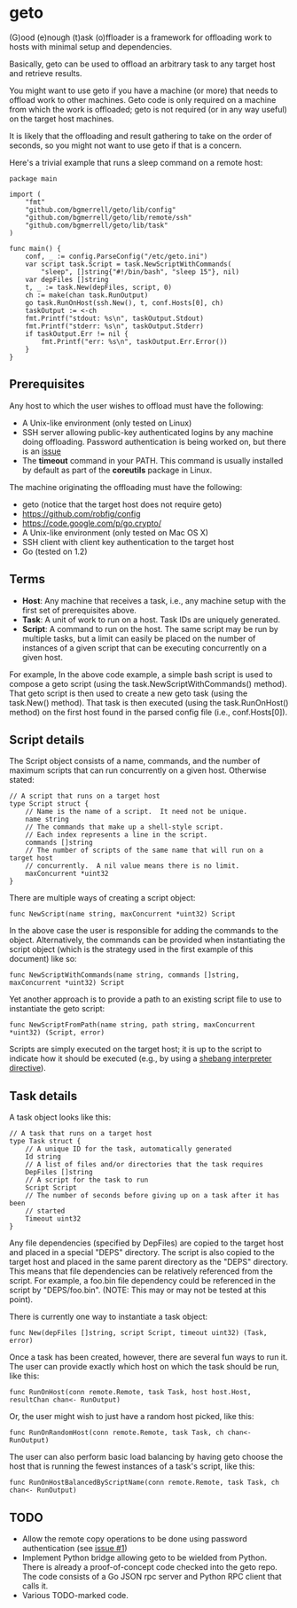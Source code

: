 geto
====

(G)ood (e)nough (t)ask (o)ffloader is a framework for offloading work to hosts
with minimal setup and dependencies.

Basically, geto can be used to offload an arbitrary task to any target host
and retrieve results.

You might want to use geto if you have a machine (or more) that needs to
offload work to other machines.  Geto code is only required on a machine
from which the work is offloaded; geto is not required (or in any way useful)
on the target host machines.

It is likely that the offloading and result gathering to take on the order of
seconds, so you might not want to use geto if that is a concern.

Here's a trivial example that runs a sleep command on a remote host:

```
package main

import (
    "fmt"
	"github.com/bgmerrell/geto/lib/config"
	"github.com/bgmerrell/geto/lib/remote/ssh"
	"github.com/bgmerrell/geto/lib/task"
)

func main() {
	conf, _ := config.ParseConfig("/etc/geto.ini")
	var script task.Script = task.NewScriptWithCommands(
		"sleep", []string{"#!/bin/bash", "sleep 15"}, nil)
	var depFiles []string
	t, _ := task.New(depFiles, script, 0)
	ch := make(chan task.RunOutput)
	go task.RunOnHost(ssh.New(), t, conf.Hosts[0], ch)
	taskOutput := <-ch
	fmt.Printf("stdout: %s\n", taskOutput.Stdout)
	fmt.Printf("stderr: %s\n", taskOutput.Stderr)
	if taskOutput.Err != nil {
		fmt.Printf("err: %s\n", taskOutput.Err.Error())
	}
}
```
## Prerequisites

Any host to which the user wishes to offload must have the following:
* A Unix-like environment (only tested on Linux)
* SSH server allowing public-key authenticated logins by any machine doing offloading.  Password authentication is being worked on, but there is an [issue](https://github.com/bgmerrell/geto/issues/1)
* The __timeout__ command in your PATH.  This command is usually installed by default as part of the __coreutils__ package in Linux.

The machine originating the offloading must have the following:
* geto (notice that the target host does not require geto)
* https://github.com/robfig/config
* https://code.google.com/p/go.crypto/
* A Unix-like environment (only tested on Mac OS X)
* SSH client with client key authentication to the target host
* Go (tested on 1.2)

## Terms

* __Host__: Any machine that receives a task, i.e., any machine setup with the first set of prerequisites above.
* __Task__: A unit of work to run on a host.  Task IDs are uniquely generated.
* __Script__: A command to run on the host.  The same script may be run by multiple tasks, but a limit can easily be placed on the number of instances of a given script that can be executing concurrently on a given host.

For example, In the above code example, a simple bash script is used to compose a geto script (using the task.NewScriptWithCommands() method).  That geto script is then used to create a new geto task (using the task.New() method).  That task is then executed (using the task.RunOnHost() method) on the first host found in the parsed config file (i.e., conf.Hosts[0]).

## Script details

The Script object consists of a name, commands, and the number of maximum scripts that can run concurrently on a given host.  Otherwise stated:

```
// A script that runs on a target host
type Script struct {
    // Name is the name of a script.  It need not be unique.
	name string
	// The commands that make up a shell-style script.
	// Each index represents a line in the script.
	commands []string
	// The number of scripts of the same name that will run on a target host
	// concurrently.  A nil value means there is no limit.
	maxConcurrent *uint32
}
```

There are multiple ways of creating a script object:

```
func NewScript(name string, maxConcurrent *uint32) Script
```

In the above case the user is responsible for adding the commands to the object.  Alternatively, the commands can be provided when instantiating the script object (which is the strategy used in the first example of this document) like so:

```
func NewScriptWithCommands(name string, commands []string, maxConcurrent *uint32) Script
```

Yet another approach is to provide a path to an existing script file to use to instantiate the geto script:

```
func NewScriptFromPath(name string, path string, maxConcurrent *uint32) (Script, error)
```

Scripts are simply executed on the target host; it is up to the script to indicate how it should be executed (e.g., by using a [shebang interpreter directive](http://en.wikipedia.org/wiki/Shebang_%28Unix%29)).

## Task details

A task object looks like this:
```
// A task that runs on a target host
type Task struct {
    // A unique ID for the task, automatically generated
	Id string
	// A list of files and/or directories that the task requires
	DepFiles []string
	// A script for the task to run
	Script Script
	// The number of seconds before giving up on a task after it has been
	// started
	Timeout uint32
}
```

Any file dependencies (specified by DepFiles) are copied to the target host and placed in a special "DEPS" directory.  The script is also copied to the target host and placed in the same parent directory as the "DEPS" directory.  This means that file dependencies can be relatively referenced from the script.  For example, a foo.bin file dependency could be referenced in the script by "DEPS/foo.bin".  (NOTE: This may or may not be tested at this point).

There is currently one way to instantiate a task object:

```
func New(depFiles []string, script Script, timeout uint32) (Task, error)
```

Once a task has been created, however, there are several fun ways to run it.  The user can provide exactly which host on which the task should be run, like this:

```
func RunOnHost(conn remote.Remote, task Task, host host.Host, resultChan chan<- RunOutput)
```

Or, the user might wish to just have a random host picked, like this:

```
func RunOnRandomHost(conn remote.Remote, task Task, ch chan<- RunOutput)
```

The user can also perform basic load balancing by having geto choose the host that is running the fewest instances of a task's script, like this:

```
func RunOnHostBalancedByScriptName(conn remote.Remote, task Task, ch chan<- RunOutput)
```

## TODO

* Allow the remote copy operations to be done using password authentication (see [issue #1](https://github.com/bgmerrell/geto/issues/1))
* Implement Python bridge allowing geto to be wielded from Python.  There is already a proof-of-concept code checked into the geto repo.  The code consists of a Go JSON rpc server and Python RPC client that calls it.
* Various TODO-marked code.
